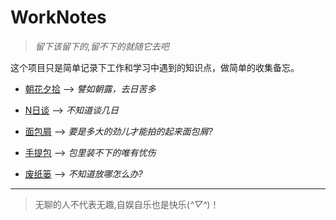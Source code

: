 # WorkNotes  

> *留下该留下的,留不下的就随它去吧*  

  这个项目只是简单记录下工作和学习中遇到的知识点，做简单的收集备忘。

 - [朝花夕拾](/BookNotes/BookNotes.md) --> *譬如朝露，去日苦多*
 
 - [N日谈](/Question/Question.MD) --> *不知道谈几日*
 
 - [面包屑](/depot/depot.md) --> *要是多大的劲儿才能拍的起来面包屑?*
 
 - [手提包](/ToolsBox/toolsBox.md) --> *包里装不下的唯有忧伤*
 
 - [废纸篓](/Notes) --> *不知道放哪怎么办?*
 
 ***  
 > 无聊的人不代表无趣,自娱自乐也是快乐(*^▽^*)！


